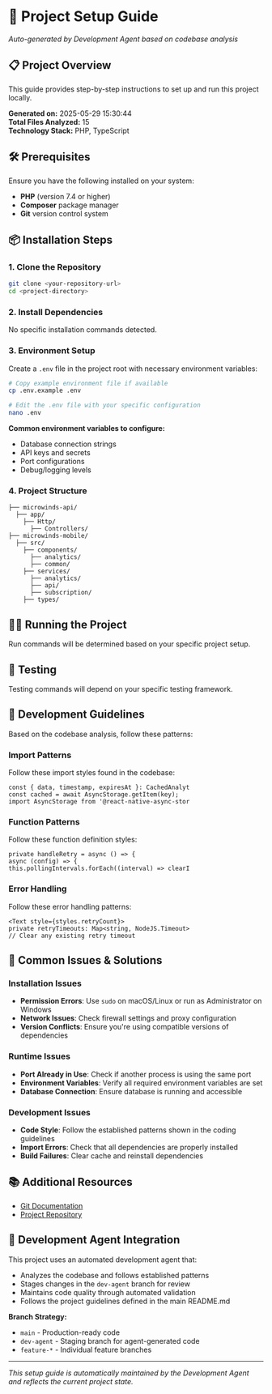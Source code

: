 # 🚀 Project Setup Guide

*Auto-generated by Development Agent based on codebase analysis*

## 📋 Project Overview

This guide provides step-by-step instructions to set up and run this project locally.

**Generated on:** 2025-05-29 15:30:44  
**Total Files Analyzed:** 15  
**Technology Stack:** PHP, TypeScript

## 🛠️ Prerequisites

Ensure you have the following installed on your system:

- **PHP** (version 7.4 or higher)
- **Composer** package manager
- **Git** version control system

## 📦 Installation Steps

### 1. Clone the Repository
```bash
git clone <your-repository-url>
cd <project-directory>
```

### 2. Install Dependencies

No specific installation commands detected.

### 3. Environment Setup


Create a `.env` file in the project root with necessary environment variables:

```bash
# Copy example environment file if available
cp .env.example .env

# Edit the .env file with your specific configuration
nano .env
```

**Common environment variables to configure:**
- Database connection strings
- API keys and secrets
- Port configurations
- Debug/logging levels


### 4. Project Structure

```
├── microwinds-api/
  ├── app/
    ├── Http/
      ├── Controllers/
├── microwinds-mobile/
  ├── src/
    ├── components/
      ├── analytics/
      ├── common/
    ├── services/
      ├── analytics/
      ├── api/
      ├── subscription/
    ├── types/
```

## 🏃‍♂️ Running the Project

Run commands will be determined based on your specific project setup.

## 🧪 Testing

Testing commands will depend on your specific testing framework.

## 📝 Development Guidelines

Based on the codebase analysis, follow these patterns:


### Import Patterns
Follow these import styles found in the codebase:
```
const { data, timestamp, expiresAt }: CachedAnalyt
const cached = await AsyncStorage.getItem(key);
import AsyncStorage from '@react-native-async-stor
```

### Function Patterns
Follow these function definition styles:
```
private handleRetry = async () => {
async (config) => {
this.pollingIntervals.forEach((interval) => clearI
```

### Error Handling
Follow these error handling patterns:
```
<Text style={styles.retryCount}>
private retryTimeouts: Map<string, NodeJS.Timeout>
// Clear any existing retry timeout
```

## 🔧 Common Issues & Solutions


### Installation Issues
- **Permission Errors**: Use `sudo` on macOS/Linux or run as Administrator on Windows
- **Network Issues**: Check firewall settings and proxy configuration
- **Version Conflicts**: Ensure you're using compatible versions of dependencies

### Runtime Issues
- **Port Already in Use**: Check if another process is using the same port
- **Environment Variables**: Verify all required environment variables are set
- **Database Connection**: Ensure database is running and accessible

### Development Issues
- **Code Style**: Follow the established patterns shown in the coding guidelines
- **Import Errors**: Check that all dependencies are properly installed
- **Build Failures**: Clear cache and reinstall dependencies


## 📚 Additional Resources

- [Git Documentation](https://git-scm.com/doc)
- [Project Repository](https://github.com/your-repo)

## 🤖 Development Agent Integration

This project uses an automated development agent that:
- Analyzes the codebase and follows established patterns
- Stages changes in the `dev-agent` branch for review
- Maintains code quality through automated validation
- Follows the project guidelines defined in the main README.md

**Branch Strategy:**
- `main` - Production-ready code
- `dev-agent` - Staging branch for agent-generated code
- `feature-*` - Individual feature branches

---

*This setup guide is automatically maintained by the Development Agent and reflects the current project state.*
